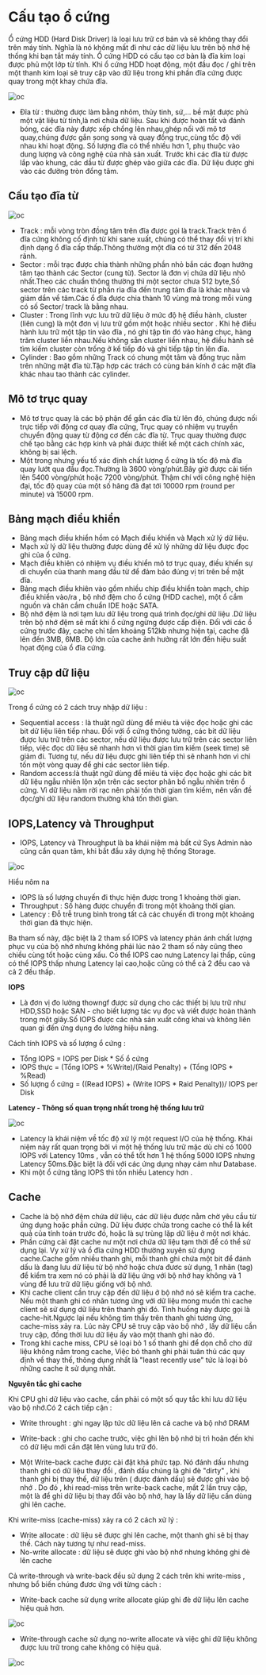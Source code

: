 # Cấu tạo ổ cứng

Ổ cứng HDD (Hard Disk Driver) là loại lưu trữ cơ bản và sẽ không thay đổi trên máy tính. Nghĩa là nó không mất đi như các dữ liệu lưu trên bộ nhớ hệ thống khi bạn tắt máy tính. Ổ cứng HDD có cấu tạo cơ bản là đĩa kim loại được phủ một lớp từ tính. Khi ổ cứng HDD hoạt động, một đầu đọc / ghi trên một thanh kim loại sẽ truy cập vào dữ liệu trong khi phần đĩa cứng được quay trong một khay chứa đĩa.

![oc](/HaiVD/Storage/images/ocung.jpg)


- Đĩa từ : thường được làm bằng nhôm, thủy tinh, sứ,... bề mặt được phủ một vật liệu từ tính,là nơi chứa dữ liệu. Sau khi được hoàn tất và đánh bóng, các đĩa này được xếp chồng lên nhau,ghép nối với mô tơ quay,chúng được gắn song song và quay đồng trục,cùng tốc độ với nhau khi hoạt động. Số lượng đĩa có thể nhiều hơn 1, phụ thuộc vào dung lượng và công nghệ của nhà sản xuất. Trước khi các đĩa từ được lắp vào khung, các dầu từ được ghép vào giữa các đĩa. Dữ liệu được ghi vào các đường tròn đồng tâm.


## Cấu tạo đĩa từ

![oc](/HaiVD/Storage/images/cylinder.png)

- Track : mỗi vòng tròn đồng tâm trên đĩa được gọi là track.Track trên ổ đĩa cứng không cố định từ khi sane xuất, chúng có thể thay đổi vị trí khi định dạng ổ đĩa cấp thấp.Thông thường một đĩa có từ 312 đến 2048 rãnh.
- Sector : mỗi trạc được chia thành những phần nhỏ bắn các đoạn hướng tâm tạo thành các Sector (cung từ). Sector là đơn vị chứa dữ liệu nhỏ nhất.Theo các chuẩn thông thường thì một sector chưa 512 byte,Số sector trên các track từ phần rìa đĩa đến trung tâm đĩa là khác nhau và giảm dần về tâm.Các ổ đĩa được chia thành 10 vùng mà trong mỗi vùng có số Sector/ track là bằng nhau.
- Cluster : Trong lĩnh vực lưu trữ dữ liệu ở mức độ hệ điều hành, cluster (liên cung) là một đơn vị lưu trữ gồm một hoặc nhiều sector . Khi hệ điều hành lưu trữ một tập tin vào đĩa , nó ghi tập tin đó vào hàng chục, hàng trăm cluster liền nhau.Nếu không sẵn cluster liền nhau, hệ điều hành sẽ tìm kiếm cluster còn trống ở kế tiếp đó và ghi tiếp tập tin lên đĩa.
- Cylinder : Bao gồm những Track có chung một tâm và đồng trục nằm trên những mặt đĩa từ.Tập hợp các trách có cùng bán kính ở các mặt đĩa khác nhau tao thành các cylinder.

## Mô tơ trục quay
- Mô tơ trục quay là các bộ phận để gắn các đĩa từ lên đó, chúng được nối trực tiếp với động cơ quay đĩa cứng, Trục quay có nhiệm vụ truyền chuyển động quay từ động cơ đến các đĩa từ. Trục quay thường được chế tạo bằng các hợp kinh và phải được thiết kế một cách chính xác, không bị sai lệch.
- Một trong nhưng yếu tố xác định chất lượng ổ cứng là tốc độ mà đĩa quay lướt qua đầu đọc.Thường là 3600 vòng/phút.Bây giờ được cải tiến lên 5400 vòng/phút hoặc 7200 vòng/phút. Thậm chí với công nghệ hiện đại, tốc độ quay của một số hãng đã đạt tới 10000 rpm (round per minute) và 15000 rpm.

## Bảng mạch điều khiển
- Bảng mạch điều khiển hồm có Mạch điều khiển và Mạch xử lý dữ liệu.
- Mạch xử lý dữ liệu thường được dùng để xử lý những dữ liệu được đọc ghi của ổ cứng.
- Mạch điều khiên có nhiệm vụ điều khiển mô tơ trục quay, điều khiển sự di chuyển của thanh mang đầu từ để đảm bảo đúng vị trí trên bề mặt đĩa.
- Bảng mạch điều khiên vào gồm nhiều chip điều khiển toàn mạch, chip điều khiển vào/ra , bộ nhớ đệm cho ổ cứng (HDD cache), một ổ cắm nguồn và chân cắm chuẩn IDE hoặc SATA.
- Bộ nhớ đệm là nơi tạm lưu dữ liệu trong quá trình đọc/ghi dữ liệu .Dữ liệu trên bộ nhớ đệm sẽ mất khi ổ cứng ngừng được cấp điện. Đối với các ổ cứng trước đây, cache chỉ tầm khoảng 512kb nhưng hiện tại, cache đã lên đến 3MB, 6MB. Độ lớn của cache ảnh hưởng rất lớn đến hiệu suất họat động của ổ đĩa cứng.

## Truy cập dữ liệu

![oc](/HaiVD/Storage/images/access.png)

Trong ổ cứng có 2 cách truy nhập dữ liệu :
- Sequential access :  là thuật ngữ dùng để miêu tả việc đọc hoặc ghi các bit dữ liệu liên tiếp nhau. Đối với ổ cứng thông tường, các bit dữ liệu được lưu trữ trên các sector, nếu dữ liệu được lưu trữ trên các sector liên tiếp, việc đọc dữ liệu sẽ nhanh hơn vì thời gian tìm kiếm (seek time) sẽ giảm đi. Tương tự, nếu dữ liệu được ghi liên tiếp thì sẽ nhanh hơn vì chỉ tốn một vòng quay để ghi các sector liên tiếp.
- Random access:là thuật ngữ dùng để miêu tả việc đọc hoặc ghi các bit dữ liệu ngẫu nhiên lộn xộn trên các sector phân bố ngẫu nhiên trên ổ cứng. Vì dữ liệu nằm rời rạc nên phải tốn thời gian tìm kiếm, nên vấn đề đọc/ghi dữ liệu random thường khá tốn thời gian.

## IOPS,Latency và Throughput
- IOPS, Latency và Throughput là ba khái niệm mà bất cứ Sys Admin nào cũng cần quan tâm, khi bắt đầu xây dựng hệ thống Storage.

![oc](/HaiVD/Storage/images/io.png)

Hiểu nôm na
- IOPS là số lượng chuyến đi thực hiện được trong 1 khoảng thời gian.
- Throughput : Số hàng được chuyển đi trong một khoảng thời gian.
- Latency : Đỗ trễ trung bình trong tất cả các chuyến đi trong một khoảng thời gian đã thực hiện.


Ba tham số này, đặc biệt là 2 tham số IOPS và latency phản ánh chất lượng phục vụ của bộ nhớ nhưng không phải lúc nào 2 tham số này cũng theo chiều cùng tốt hoặc cùng xấu. Có thể IOPS cao nưng Latency lại thấp, cũng có thể IOPS thấp nhưng Latency lại cao,hoặc cũng có thể cả 2 đều cao và cả 2 đều thấp.

**IOPS**
- Là đơn vị đo lường thowngf được sử dụng cho các thiết bị lưu trữ như HDD,SSD hoặc SAN - cho biết lượng tác vụ đọc và viết được hoàn thành trong một giây.Số IOPS được các nhà sản xuất công khai và không liên quan gì đến ứng dụng đo lường hiệu năng.


Cách tính IOPS và số lượng ổ cứng :
- Tổng IOPS = IOPS per Disk * Số ổ cứng
- IOPS thực = (Tổng IOPS * %Write)/(Raid Penalty) + (Tổng IOPS * %Read)
- Số lượng ổ cứng = ((Read IOPS) + (Write IOPS * Raid Penalty))/ IOPS per Disk

**Latency - Thông số quan trọng nhất trong hệ thống lưu trữ**

![oc](/HaiVD/Storage/images/latency.png)

- Latency là khái niệm về tốc độ xử lý một request I/O của hệ thống. Khái niệm này rất quan trọng bởi vì một hệ thống lưu trữ mặc dù chỉ có 1000 IOPS với Latency 10ms , vẫn có thể tốt hơn 1 hệ thống 5000 IOPS nhưng Latency 50ms.Đặc biệt là đối với các ứng dụng nhạy cảm như Database.
- Khi một ổ cứng tăng IOPS thì tốn nhiều Latency hơn .


## Cache
- Cache là bộ nhớ đệm chứa dữ liệu, các dữ liệu được nằm chờ yêu cầu từ ứng dụng hoặc phần cứng. Dữ liệu được chứa trong cache có thể là kết quả của tính toán trước đó, hoặc là sự trùng lặp dữ liệu ở một nơi khác.
- Phần cứng cài đặt cache nư một nơi chứa dữ liệu tạm thời để có thể sử dụng lại. Vy xử lý  và ổ đĩa cứng HDD thường xuyên sử dụng cache.Cache gồm nhiều thanh ghi, mỗi thanh ghi chứa một bit để đánh dấu là đang lưu dữ liệu từ bộ nhớ hoặc chưa đươc sử dụng, 1 nhãn (tag) để kiểm tra xem nó có phải là dữ liệu ứng với bộ nhớ hay không và 1 vùng để lưu trữ dữ liệu giống với bộ nhớ.
- Khi cache client cần truy cập đến dữ liệu ở bộ nhớ nó sẽ kiểm tra cache. Nếu một thanh ghi có nhãn tương ứng với dữ liệu mong muốn thì cache client sẽ sử dụng dữ liệu trên thanh ghi đó. Tình huống này được gọi là cache-hit.Ngược lại nếu không tìm thấy trên thanh ghi tương ứng, cache-miss xảy ra. Lúc này CPU sẽ truy cập vào bộ nhớ , lấy dữ liệu cần truy cập, đồng thời lưu dữ liệu ấy vào một thanh ghi nào đó.
- Trong khi cache miss, CPU sẽ loại bỏ 1 số thanh ghi để dọn chỗ cho dữ liệu không nằm trong cache, Việc bỏ thanh ghi phải tuân thủ các quy định về thay thế, thông dụng nhất là "least recently use" tức là loại bỏ những cache ít sử dụng nhất.

**Nguyên tắc ghi cache**

Khi CPU ghi dữ liệu vào cache, cần phải có một số quy tắc khi lưu dữ liệu vào bộ nhớ.Có 2 cách tiếp cận :

- Write throught : ghi ngay lập tức dữ liệu lên cả cache và bộ nhớ DRAM
- Write-back : ghi cho cache trước, việc ghi lên bộ nhớ bị trì hoãn đến khi có dữ liệu mới cần đặt lên vùng lưu trữ đó.

- Một Write-back cache được cài đặt khá phức tạp. Nó đánh dấu nhưng thanh ghi có dữ liệu thay đổi , đánh dấu chúng là ghi đè "dirty" , khi thanh ghi bị thay thế, dữ liệu trên ( được đánh dấu) sẽ được ghi vào bộ nhớ . Do đó , khi read-miss trên write-back cache, mất 2 lần truy cập, một là để ghi dữ liệu bị thay đổi vào bộ nhớ, hay là lấy dữ liệu cần dùng ghi lên cache.

 Khi write-miss (cache-miss) xảy ra có 2 cách xử lý :
- Write allocate : dữ liệu sẽ được ghi lên cache, một thanh ghi sẽ bị thay thế. Cách này tương tự như read-miss.
- No-write allocate : dữ liệu sẽ được ghi vào bộ nhớ nhưng không ghi đè lên cache

Cả write-through và write-back đều sử dụng 2 cách trên khi write-miss , nhưng bổ biến chúng đươc ứng với từng cách :
- Write-back cache sử dụng write allocate giúp ghi đè dữ liệu lên cache hiệu quả hơn.

![oc](/HaiVD/Storage/images/cache2.png)

- Write-through cache sử dụng no-write allocate và việc ghi dữ liệu không được lưu trữ trong cahe không có hiệu quả.

![oc](/HaiVD/Storage/images/cache.png)
